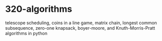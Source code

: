 # 320-algorithms
telescope scheduling, coins in a line game, matrix chain, longest common subsequence, zero-one knapsack, boyer-moore, and Knuth-Morris-Pratt algorithms in python
